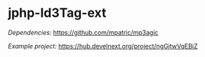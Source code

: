# jphp-Id3Tag-ext

*Dependencies:* https://github.com/mpatric/mp3agic

*Example project:* https://hub.develnext.org/project/ngGjtwVqEBiZ
